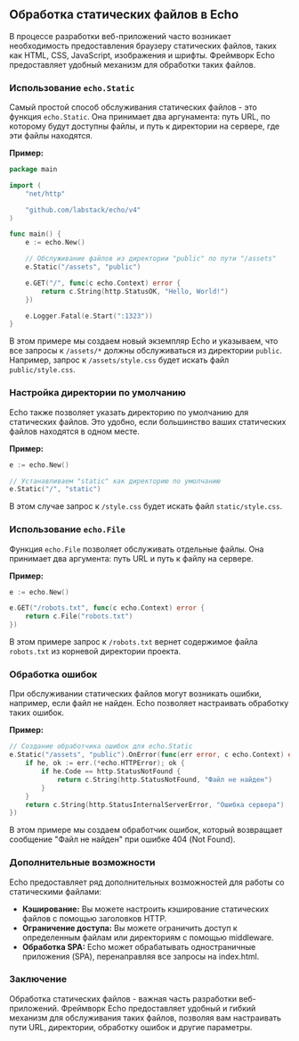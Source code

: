 ## Обработка статических файлов в Echo

В процессе разработки веб-приложений часто возникает необходимость предоставления браузеру статических файлов, таких как HTML, CSS, JavaScript, изображения и шрифты. Фреймворк Echo предоставляет удобный механизм для обработки таких файлов.

### Использование `echo.Static`

Самый простой способ обслуживания статических файлов - это функция `echo.Static`. Она принимает два аргунамента: путь URL, по которому будут доступны файлы, и путь к директории на сервере, где эти файлы находятся. 

**Пример:**

```go
package main

import (
	"net/http"

	"github.com/labstack/echo/v4"
)

func main() {
	e := echo.New()

	// Обслуживание файлов из директории "public" по пути "/assets"
	e.Static("/assets", "public")

	e.GET("/", func(c echo.Context) error {
		return c.String(http.StatusOK, "Hello, World!")
	})

	e.Logger.Fatal(e.Start(":1323"))
}
```

В этом примере мы создаем новый экземпляр Echo и указываем, что все запросы к `/assets/*` должны обслуживаться из директории `public`. Например, запрос к `/assets/style.css` будет искать файл `public/style.css`.

### Настройка директории по умолчанию

Echo также позволяет указать директорию по умолчанию для статических файлов. Это удобно, если большинство ваших статических файлов находятся в одном месте. 

**Пример:**

```go
e := echo.New()

// Устанавливаем "static" как директорию по умолчанию
e.Static("/", "static") 
```

В этом случае запрос к `/style.css` будет искать файл `static/style.css`.

### Использование `echo.File`

Функция `echo.File` позволяет обслуживать отдельные файлы. Она принимает два аргумента: путь URL и путь к файлу на сервере.

**Пример:**

```go
e := echo.New()

e.GET("/robots.txt", func(c echo.Context) error {
	return c.File("robots.txt")
})
```

В этом примере запрос к `/robots.txt` вернет содержимое файла `robots.txt` из корневой директории проекта.

### Обработка ошибок 

При обслуживании статических файлов могут возникать ошибки, например, если файл не найден. Echo позволяет настраивать обработку таких ошибок.

**Пример:**

```go
// Создание обработчика ошибок для echo.Static
e.Static("/assets", "public").OnError(func(err error, c echo.Context) error {
    if he, ok := err.(*echo.HTTPError); ok {
        if he.Code == http.StatusNotFound {
            return c.String(http.StatusNotFound, "Файл не найден")
        }
    }
    return c.String(http.StatusInternalServerError, "Ошибка сервера")
})
```

В этом примере мы создаем обработчик ошибок, который возвращает сообщение "Файл не найден"  при ошибке 404 (Not Found).

### Дополнительные возможности

Echo предоставляет ряд дополнительных возможностей для работы со статическими файлами:

* **Кэширование:** Вы можете настроить кэширование статических файлов с помощью заголовков HTTP. 
* **Ограничение доступа:** Вы можете ограничить доступ к определенным файлам или директориям с помощью middleware. 
* **Обработка SPA:** Echo может обрабатывать одностраничные приложения (SPA), перенаправляя все запросы на index.html.

### Заключение

Обработка статических файлов - важная часть разработки веб-приложений. Фреймворк Echo предоставляет удобный и гибкий механизм для обслуживания таких файлов, позволяя вам настраивать пути URL, директории, обработку ошибок и другие параметры. 
